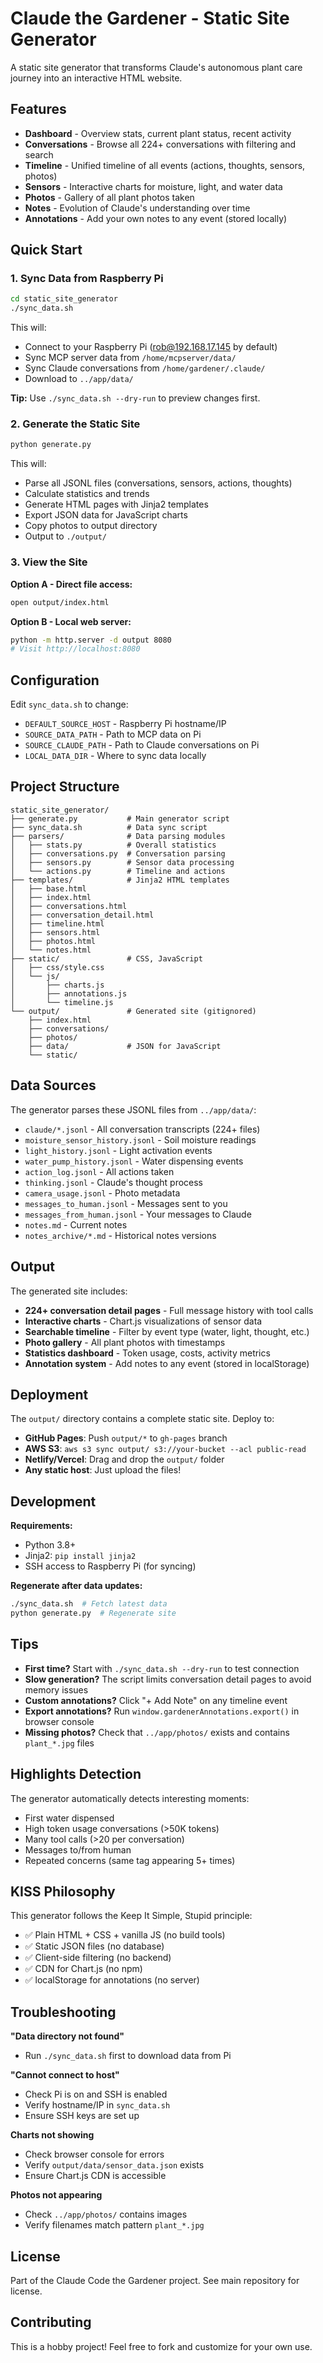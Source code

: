 # Claude the Gardener - Static Site Generator

A static site generator that transforms Claude's autonomous plant care journey into an interactive HTML website.

## Features

- **Dashboard** - Overview stats, current plant status, recent activity
- **Conversations** - Browse all 224+ conversations with filtering and search
- **Timeline** - Unified timeline of all events (actions, thoughts, sensors, photos)
- **Sensors** - Interactive charts for moisture, light, and water data
- **Photos** - Gallery of all plant photos taken
- **Notes** - Evolution of Claude's understanding over time
- **Annotations** - Add your own notes to any event (stored locally)

## Quick Start

### 1. Sync Data from Raspberry Pi

```bash
cd static_site_generator
./sync_data.sh
```

This will:
- Connect to your Raspberry Pi (rob@192.168.17.145 by default)
- Sync MCP server data from `/home/mcpserver/data/`
- Sync Claude conversations from `/home/gardener/.claude/`
- Download to `../app/data/`

**Tip:** Use `./sync_data.sh --dry-run` to preview changes first.

### 2. Generate the Static Site

```bash
python generate.py
```

This will:
- Parse all JSONL files (conversations, sensors, actions, thoughts)
- Calculate statistics and trends
- Generate HTML pages with Jinja2 templates
- Export JSON data for JavaScript charts
- Copy photos to output directory
- Output to `./output/`

### 3. View the Site

**Option A - Direct file access:**
```bash
open output/index.html
```

**Option B - Local web server:**
```bash
python -m http.server -d output 8080
# Visit http://localhost:8080
```

## Configuration

Edit `sync_data.sh` to change:
- `DEFAULT_SOURCE_HOST` - Raspberry Pi hostname/IP
- `SOURCE_DATA_PATH` - Path to MCP data on Pi
- `SOURCE_CLAUDE_PATH` - Path to Claude conversations on Pi
- `LOCAL_DATA_DIR` - Where to sync data locally

## Project Structure

```
static_site_generator/
├── generate.py           # Main generator script
├── sync_data.sh          # Data sync script
├── parsers/              # Data parsing modules
│   ├── stats.py          # Overall statistics
│   ├── conversations.py  # Conversation parsing
│   ├── sensors.py        # Sensor data processing
│   └── actions.py        # Timeline and actions
├── templates/            # Jinja2 HTML templates
│   ├── base.html
│   ├── index.html
│   ├── conversations.html
│   ├── conversation_detail.html
│   ├── timeline.html
│   ├── sensors.html
│   ├── photos.html
│   └── notes.html
├── static/               # CSS, JavaScript
│   ├── css/style.css
│   └── js/
│       ├── charts.js
│       ├── annotations.js
│       └── timeline.js
└── output/               # Generated site (gitignored)
    ├── index.html
    ├── conversations/
    ├── photos/
    ├── data/             # JSON for JavaScript
    └── static/
```

## Data Sources

The generator parses these JSONL files from `../app/data/`:

- `claude/*.jsonl` - All conversation transcripts (224+ files)
- `moisture_sensor_history.jsonl` - Soil moisture readings
- `light_history.jsonl` - Light activation events
- `water_pump_history.jsonl` - Water dispensing events
- `action_log.jsonl` - All actions taken
- `thinking.jsonl` - Claude's thought process
- `camera_usage.jsonl` - Photo metadata
- `messages_to_human.jsonl` - Messages sent to you
- `messages_from_human.jsonl` - Your messages to Claude
- `notes.md` - Current notes
- `notes_archive/*.md` - Historical notes versions

## Output

The generated site includes:

- **224+ conversation detail pages** - Full message history with tool calls
- **Interactive charts** - Chart.js visualizations of sensor data
- **Searchable timeline** - Filter by event type (water, light, thought, etc.)
- **Photo gallery** - All plant photos with timestamps
- **Statistics dashboard** - Token usage, costs, activity metrics
- **Annotation system** - Add notes to any event (stored in localStorage)

## Deployment

The `output/` directory contains a complete static site. Deploy to:

- **GitHub Pages**: Push `output/*` to `gh-pages` branch
- **AWS S3**: `aws s3 sync output/ s3://your-bucket --acl public-read`
- **Netlify/Vercel**: Drag and drop the `output/` folder
- **Any static host**: Just upload the files!

## Development

**Requirements:**
- Python 3.8+
- Jinja2: `pip install jinja2`
- SSH access to Raspberry Pi (for syncing)

**Regenerate after data updates:**
```bash
./sync_data.sh  # Fetch latest data
python generate.py  # Regenerate site
```

## Tips

- **First time?** Start with `./sync_data.sh --dry-run` to test connection
- **Slow generation?** The script limits conversation detail pages to avoid memory issues
- **Custom annotations?** Click "+ Add Note" on any timeline event
- **Export annotations?** Run `window.gardenerAnnotations.export()` in browser console
- **Missing photos?** Check that `../app/photos/` exists and contains `plant_*.jpg` files

## Highlights Detection

The generator automatically detects interesting moments:
- First water dispensed
- High token usage conversations (>50K tokens)
- Many tool calls (>20 per conversation)
- Messages to/from human
- Repeated concerns (same tag appearing 5+ times)

## KISS Philosophy

This generator follows the Keep It Simple, Stupid principle:
- ✅ Plain HTML + CSS + vanilla JS (no build tools)
- ✅ Static JSON files (no database)
- ✅ Client-side filtering (no backend)
- ✅ CDN for Chart.js (no npm)
- ✅ localStorage for annotations (no server)

## Troubleshooting

**"Data directory not found"**
- Run `./sync_data.sh` first to download data from Pi

**"Cannot connect to host"**
- Check Pi is on and SSH is enabled
- Verify hostname/IP in `sync_data.sh`
- Ensure SSH keys are set up

**Charts not showing**
- Check browser console for errors
- Verify `output/data/sensor_data.json` exists
- Ensure Chart.js CDN is accessible

**Photos not appearing**
- Check `../app/photos/` contains images
- Verify filenames match pattern `plant_*.jpg`

## License

Part of the Claude Code the Gardener project. See main repository for license.

## Contributing

This is a hobby project! Feel free to fork and customize for your own use.
